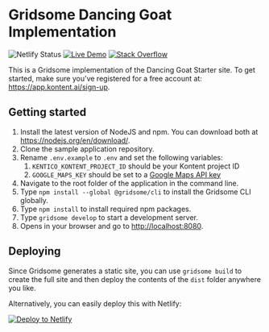 # Gridsome Dancing Goat Implementation

![Netlify Status](https://api.netlify.com/api/v1/badges/c1d01b67-6e10-407d-8ea4-50eae295ce56/deploy-status) [![Live Demo](https://img.shields.io/badge/live-demo-brightgreen.svg)](https://kontent-sample-dancing-goat-gridsome.netlify.com/)
[![Stack Overflow](https://img.shields.io/badge/Stack%20Overflow-ASK%20NOW-FE7A16.svg?logo=stackoverflow&logoColor=white)](https://stackoverflow.com/tags/kentico-kontent)

This is a Gridsome implementation of the Dancing Goat Starter site. To get started, make sure you've registered for a free account at: <https://app.kontent.ai/sign-up>.

## Getting started

1. Install the latest version of NodeJS and npm. You can download both at <https://nodejs.org/en/download/>.
1. Clone the sample application repository.
1. Rename `.env.example` to `.env` and set the following variables:
   1. `KENTICO_KONTENT_PROJECT_ID` should be your Kontent project ID
   1. `GOOGLE_MAPS_KEY` should be set to a [Google Maps API key](https://developers.google.com/maps/documentation/javascript/get-api-key)
1. Navigate to the root folder of the application in the command line.
1. Type `npm install --global @gridsome/cli` to  install the Gridsome CLI globally.
1. Type `npm install` to install required npm packages.
1. Type `gridsome develop` to start a development server.
1. Opens in your browser and go to <http://localhost:8080>.

## Deploying

Since Gridsome generates a static site, you can use `gridsome build` to create the full site and then deploy the contents of the `dist` folder anywhere you like.

Alternatively, you can easily deploy this with Netlify:

[![Deploy to Netlify](https://www.netlify.com/img/deploy/button.svg)](https://app.netlify.com/start/deploy?repository=https://github.com/Kentico/kontent-sample-dancing-goat-gridsome)
